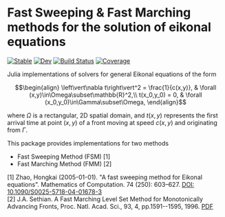 # Fast Sweeping & Fast Marching methods for the solution of eikonal equations

[![Stable](https://img.shields.io/badge/docs-stable-blue.svg)](https://triscale-innov.github.io/FastSweeping.jl/stable)
[![Dev](https://img.shields.io/badge/docs-dev-blue.svg)](https://triscale-innov.github.io/FastSweeping.jl/dev)
[![Build Status](https://github.com/triscale-innov/FastSweeping.jl/actions/workflows/CI.yml/badge.svg?branch=main)](https://github.com/triscale-innov/FastSweeping.jl/actions/workflows/CI.yml?query=branch%3Amain)
[![Coverage](https://codecov.io/gh/triscale-innov/FastSweeping.jl/branch/main/graph/badge.svg)](https://codecov.io/gh/triscale-innov/FastSweeping.jl)

Julia implementations of solvers for general Eikonal equations of the form

$$\begin{align}
\left\vert\nabla t\right\vert^2 = \frac{1}{c(x,y)}, & \forall (x,y)\in\Omega\subset\mathbb{R}^2,\\
t(x_0,y_0) = 0, & \forall (x_0,y_0)\in\Gamma\subset\Omega,
\end{align}$$

where $\Omega$ is a rectangular, 2D spatial domain, and $t(x,y)$ represents the
first arrival time at point $(x,y)$ of a front moving at speed $c(x,y)$ and
originating from $\Gamma$.

This package provides implementations for two methods

- Fast Sweeping Method (FSM)  [1]
- Fast Marching Method (FMM)  [2]


[1] Zhao, Hongkai (2005-01-01). "A fast sweeping method for Eikonal equations". Mathematics of Computation. 74 (250): 603–627. [DOI: 10.1090/S0025-5718-04-01678-3](https://doi.org/10.1090%2FS0025-5718-04-01678-3)<br/>
[2] J.A. Sethian. A Fast Marching Level Set Method for Monotonically Advancing Fronts, Proc. Natl. Acad. Sci., 93, 4, pp.1591--1595, 1996. [PDF](https://math.berkeley.edu/~sethian/2006/Papers/sethian.fastmarching.pdf)
